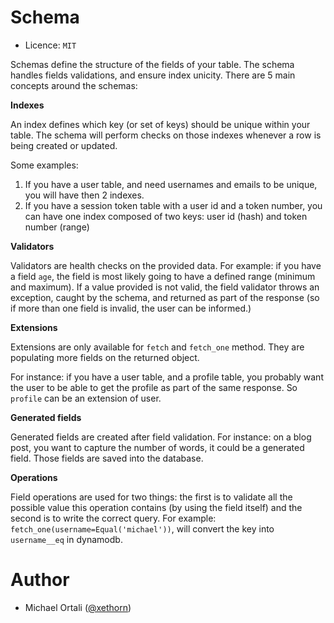 Schema
======

* Licence: `MIT`

Schemas define the structure of the fields of your table. The schema handles
fields validations, and ensure index unicity. There are 5 main concepts around
the schemas:

**Indexes**

An index defines which key (or set of keys) should be unique within your table.
The schema will perform checks on those indexes whenever a row is being created
or updated.

Some examples:

1. If you have a user table, and need usernames and emails to be unique, you
   will have then 2 indexes.
2. If you have a session token table with a user id and a token number, you can
   have one index composed of two keys: user id (hash) and token number (range)

**Validators**

Validators are health checks on the provided data. For example: if you have a
field `age`, the field is most likely going to have a defined range (minimum
and maximum). If a value provided is not valid, the field validator throws an
exception, caught by the schema, and returned as part of the response (so if
more than one field is invalid, the user can be informed.)

**Extensions**

Extensions are only available for `fetch` and `fetch_one` method. They are
populating more fields on the returned object.

For instance: if you have a user table, and a profile table, you probably want
the user to be able to get the profile as part of the same response. So
`profile` can be an extension of user.

**Generated fields**

Generated fields are created after field validation. For instance: on a blog
post, you want to capture the number of words, it could be a generated field.
Those fields are saved into the database.

**Operations**

Field operations are used for two things: the first is to validate all the
possible value this operation contains (by using the field itself) and the
second is to write the correct query. For example:
``fetch_one(username=Equal('michael'))``, will convert the
key into ```username__eq``` in dynamodb.

Author
======
* Michael Ortali ([@xethorn](https://github.com/xethorn))
